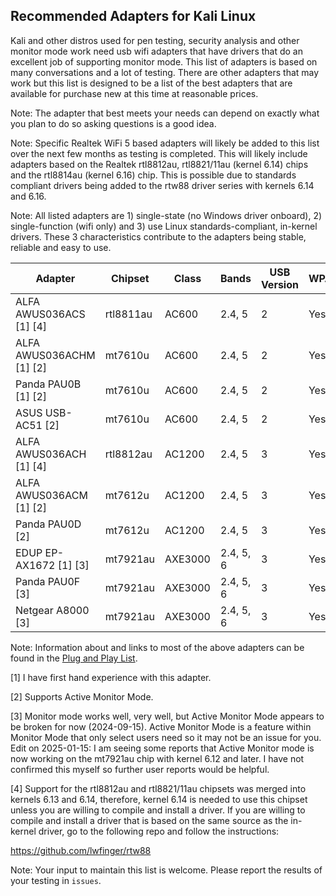 ## Recommended Adapters for Kali Linux

Kali and other distros used for pen testing, security analysis and other
monitor mode work need usb wifi adapters that have drivers
that do an excellent job of supporting monitor mode. This list of
adapters is based on many conversations and a lot of testing. There are
other adapters that may work but this list is designed to be a list of
the best adapters that are available for purchase new at this time at
reasonable prices.

Note: The adapter that best meets your needs can depend on exactly what
you plan to do so asking questions is a good idea.

Note: Specific Realtek WiFi 5 based adapters will likely be added to this
list over the next few months as testing is completed. This will likely
include adapters based on the Realtek rtl8812au, rtl8821/11au (kernel 6.14)
chips and the rtl8814au (kernel 6.16) chip. This is possible due to standards
compliant drivers being added to the rtw88 driver series with kernels 6.14
and 6.16.

Note: All listed adapters are 1) single-state (no Windows driver onboard), 2) single-function (wifi only) and 3) use Linux standards-compliant, in-kernel drivers. These 3 characteristics contribute to the adapters being stable, reliable and easy to use.

| Adapter                                      | Chipset   | Class   | Bands     | USB Version | WPA3 | Range     |
|----------------------------------------------|-----------|---------|-----------|-------------|------|-----------|
| ALFA AWUS036ACS [1] [4]                      | rtl8811au | AC600   | 2.4, 5    | 2           | Yes  | Long      |
| ALFA AWUS036ACHM [1] [2]                     | mt7610u   | AC600   | 2.4, 5    | 2           | Yes  | Very Long |
| Panda PAU0B [1] [2]                          | mt7610u   | AC600   | 2.4, 5    | 2           | Yes  | Very Long |
| ASUS USB-AC51 [2]                            | mt7610u   | AC600   | 2.4, 5    | 2           | Yes  | Medium    |
| ALFA AWUS036ACH [1] [4]                      | rtl8812au | AC1200  | 2.4, 5    | 3           | Yes  | Very Long |
| ALFA AWUS036ACM [1] [2]                      | mt7612u   | AC1200  | 2.4, 5    | 3           | Yes  | Long      |
| Panda PAU0D  [2]                             | mt7612u   | AC1200  | 2.4, 5    | 3           | Yes  | Long      |
| EDUP EP-AX1672 [1] [3]                       | mt7921au  | AXE3000 | 2.4, 5, 6 | 3           | Yes  | Long      |
| Panda PAU0F [3]                              | mt7921au  | AXE3000 | 2.4, 5, 6 | 3           | Yes  | Long      |
| Netgear A8000 [3]                            | mt7921au  | AXE3000 | 2.4, 5, 6 | 3           | Yes  | Medium    |

Note: Information about and links to most of the above adapters can be found in the [Plug and Play List](https://github.com/morrownr/USB-WiFi/blob/main/home/USB_WiFi_Adapters_that_are_supported_with_Linux_in-kernel_drivers.md).

[1] I have first hand experience with this adapter.

[2] Supports Active Monitor Mode.

[3] Monitor mode works well, very well, but Active Monitor Mode appears to be broken for now (2024-09-15). Active Monitor Mode is a feature within Monitor Mode that only select users need so it may not be an issue for you. Edit on 2025-01-15: I am seeing some reports that Active Monitor mode is now working on the mt7921au chip with kernel 6.12 and later. I have not confirmed this myself so further user reports would be helpful.

[4] Support for the rtl8812au and rtl8821/11au chipsets was merged into kernels 6.13 and 6.14, therefore, kernel 6.14 is needed to use this chipset unless you are willing to compile and install a driver. If you are willing to compile and install a driver that is based on the same source as the in-kernel driver, go to the following repo and follow the instructions:

https://github.com/lwfinger/rtw88

Note: Your input to maintain this list is welcome. Please report the results of your testing in `issues`.
